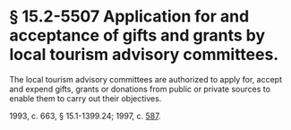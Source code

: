 # § 15.2-5507 Application for and acceptance of gifts and grants by local tourism advisory committees.

<p>The local tourism advisory committees are authorized to apply for, accept and expend gifts, grants or donations from public or private sources to enable them to carry out their objectives.</p><p>1993, c. 663, § 15.1-1399.24; 1997, c. <a href='http://lis.virginia.gov/cgi-bin/legp604.exe?971+ful+CHAP0587'>587</a>.</p>
